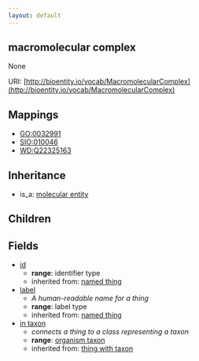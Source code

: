 ```yaml
---
layout: default
---
```


## macromolecular complex


None

URI: [http://bioentity.io/vocab/MacromolecularComplex](http://bioentity.io/vocab/MacromolecularComplex)
## Mappings

 * [GO:0032991](http://purl.obolibrary.org/obo/GO_0032991)
 * [SIO:010046](http://purl.obolibrary.org/obo/SIO_010046)
 * [WD:Q22325163](http://purl.obolibrary.org/obo/WD_Q22325163)

## Inheritance

 *  is_a: [molecular entity](MolecularEntity.html)

## Children



## Fields

 * [id](id.html)
    * __range__: identifier type
    * inherited from: [named thing](NamedThing.html)
 * [label](label.html)
    * _A human-readable name for a thing_
    * __range__: label type
    * inherited from: [named thing](NamedThing.html)
 * [in taxon](in_taxon.html)
    * _connects a thing to a class representing a taxon_
    * __range__: [organism taxon](OrganismTaxon.html)
    * inherited from: [thing with taxon](ThingWithTaxon.html)
